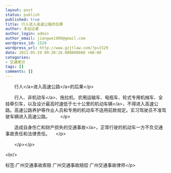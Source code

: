 ```yaml
---
layout: post
status: publish
published: true
title: 行人进入高速公路的后果
author: 本站记者
author_login: admin
author_email: jiangwei909@gmail.com
wordpress_id: 1529
wordpress_url: http://www.gzjtlaw.com/?p=1529
date: 2011-05-29 09:30:28.000000000 +08:00
categories:
- 交通常识
tags: []
comments: []
---
```

<p><p>　　<a>行人<&#47;a>进入<a>高速公路<&#47;a>的后果<&#47;p><p>　　行人、非<a>机动车<&#47;a>、拖拉机、农用运输车、电瓶车、轮式专用机械车、全挂牵引车，以及设计最高时速低于七十公里的机动<a>车辆<&#47;a>，不得进入高速公路。高速公路养护等作业人员和专用的机动车不适用前款规定。实习驾驶员不准驾驶车辆进入高速公路。 　　<&#47;p><br><p>　　造成自身伤亡和财产损失的<a>交通事故<&#47;a>，正常行驶的机动车一方不负交通事故责任和法律责任。 　<&#47;p><br><p>　　<&#47;p><&#47;p><br&#47;><p>标签:广州交通事故索赔 广州交通事故赔偿 广州交通事故律师<&#47;p>
